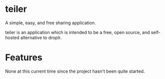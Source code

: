 teiler
======

A simple, easy, and free sharing application.

teiler is an application which is intended to be a free, open source, and self-hosted alternative to droplr.

Features
======
None at this current time since the project hasn't been quite started.
